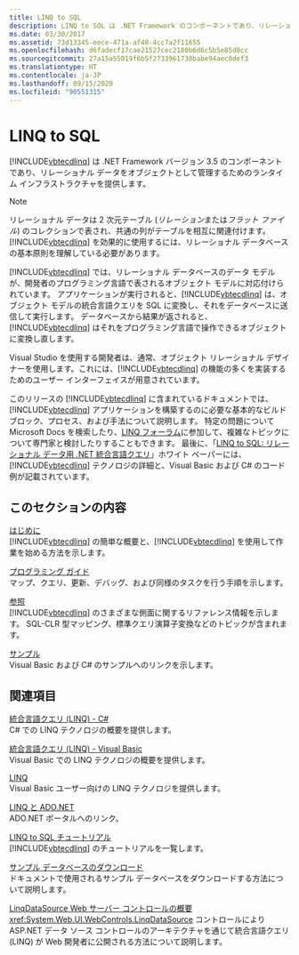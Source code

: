 ```yaml
---
title: LINQ to SQL
description: LINQ to SQL は .NET Framework のコンポーネントであり、リレーショナル データをオブジェクトとして管理するためのランタイム インフラストラクチャを提供します。
ms.date: 03/30/2017
ms.assetid: 73d13345-eece-471a-af40-4cc7a2f11655
ms.openlocfilehash: d6fadecf17cae21527cec2180b6d6c5b5e85d0cc
ms.sourcegitcommit: 27a15a55019f6b5f2733961738babe94aec0def3
ms.translationtype: HT
ms.contentlocale: ja-JP
ms.lasthandoff: 09/15/2020
ms.locfileid: "90551315"
---
```

# <a name="linq-to-sql"></a>LINQ to SQL
[!INCLUDE[vbtecdlinq](../../../../../../includes/vbtecdlinq-md.md)] は .NET Framework バージョン 3.5 のコンポーネントであり、リレーショナル データをオブジェクトとして管理するためのランタイム インフラストラクチャを提供します。  
  
> [!NOTE]
> リレーショナル データは 2 次元テーブル (*リレーション*または*フラット ファイル*) のコレクションで表され、共通の列がテーブルを相互に関連付けます。 [!INCLUDE[vbtecdlinq](../../../../../../includes/vbtecdlinq-md.md)] を効果的に使用するには、リレーショナル データベースの基本原則を理解している必要があります。  
  
 [!INCLUDE[vbtecdlinq](../../../../../../includes/vbtecdlinq-md.md)] では、リレーショナル データベースのデータ モデルが、開発者のプログラミング言語で表されるオブジェクト モデルに対応付けられています。 アプリケーションが実行されると、[!INCLUDE[vbtecdlinq](../../../../../../includes/vbtecdlinq-md.md)] は、オブジェクト モデルの統合言語クエリを SQL に変換し、それをデータベースに送信して実行します。 データベースから結果が返されると、[!INCLUDE[vbtecdlinq](../../../../../../includes/vbtecdlinq-md.md)] はそれをプログラミング言語で操作できるオブジェクトに変換し直します。  
  
 Visual Studio を使用する開発者は、通常、オブジェクト リレーショナル デザイナーを使用します。これには、[!INCLUDE[vbtecdlinq](../../../../../../includes/vbtecdlinq-md.md)] の機能の多くを実装するためのユーザー インターフェイスが用意されています。  
  
 このリリースの [!INCLUDE[vbtecdlinq](../../../../../../includes/vbtecdlinq-md.md)] に含まれているドキュメントでは、[!INCLUDE[vbtecdlinq](../../../../../../includes/vbtecdlinq-md.md)] アプリケーションを構築するのに必要な基本的なビルド ブロック、プロセス、および手法について説明します。 特定の問題について Microsoft Docs を検索したり、[LINQ フォーラム](https://social.msdn.microsoft.com/forums/home?forum=linqtosql)に参加して、複雑なトピックについて専門家と検討したりすることもできます。 最後に、「[LINQ to SQL: リレーショナル データ用 .NET 統合言語クエリ](/previous-versions/dotnet/articles/bb425822(v=msdn.10))」ホワイト ペーパーには、[!INCLUDE[vbtecdlinq](../../../../../../includes/vbtecdlinq-md.md)] テクノロジの詳細と、Visual Basic および C# のコード例が記載されています。  
  
## <a name="in-this-section"></a>このセクションの内容  
 [はじめに](getting-started.md)  
 [!INCLUDE[vbtecdlinq](../../../../../../includes/vbtecdlinq-md.md)] の簡単な概要と、[!INCLUDE[vbtecdlinq](../../../../../../includes/vbtecdlinq-md.md)] を使用して作業を始める方法を示します。  
  
 [プログラミング ガイド](programming-guide.md)  
 マップ、クエリ、更新、デバッグ、および同様のタスクを行う手順を示します。  
  
 [参照](reference.md)  
 [!INCLUDE[vbtecdlinq](../../../../../../includes/vbtecdlinq-md.md)] のさまざまな側面に関するリファレンス情報を示します。 SQL-CLR 型マッピング、標準クエリ演算子変換などのトピックが含まれます。  
  
 [サンプル](samples.md)  
 Visual Basic および C# のサンプルへのリンクを示します。  
  
## <a name="related-sections"></a>関連項目  
 [統合言語クエリ (LINQ) - C#](../../../../../csharp/programming-guide/concepts/linq/index.md)\
 C# での LINQ テクノロジの概要を提供します。

 [統合言語クエリ (LINQ) - Visual Basic](../../../../../visual-basic/programming-guide/concepts/linq/index.md)  
 Visual Basic での LINQ テクノロジの概要を提供します。
  
 [LINQ](../../../../../visual-basic/programming-guide/language-features/linq/index.md)  
 Visual Basic ユーザー向けの LINQ テクノロジを提供します。  
  
 [LINQ と ADO.NET](../../linq-and-ado-net.md)  
 ADO.NET ポータルへのリンク。  
  
 [LINQ to SQL チュートリアル](/previous-versions/visualstudio/visual-studio-2008/bb386295(v=vs.90))  
 [!INCLUDE[vbtecdlinq](../../../../../../includes/vbtecdlinq-md.md)] のチュートリアルを一覧します。  
  
 [サンプル データベースのダウンロード](downloading-sample-databases.md)  
 ドキュメントで使用されるサンプル データベースをダウンロードする方法について説明します。  
  
 [LinqDataSource Web サーバー コントロールの概要](/previous-versions/aspnet/bb547113(v=vs.100))  
 <xref:System.Web.UI.WebControls.LinqDataSource> コントロールにより ASP.NET データ ソース コントロールのアーキテクチャを通じて統合言語クエリ (LINQ) が Web 開発者に公開される方法について説明します。
